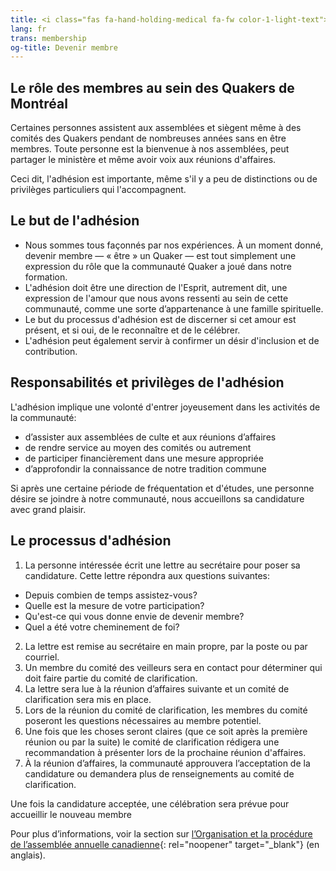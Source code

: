 ```yaml
---
title: <i class="fas fa-hand-holding-medical fa-fw color-1-light-text"></i> Devenir membre
lang: fr
trans: membership
og-title: Devenir membre
---
```

## Le rôle des membres au sein des Quakers de Montréal
Certaines personnes assistent aux assemblées et siègent même à des comités des Quakers pendant de nombreuses années sans en être membres. Toute personne est la bienvenue à nos assemblées, peut partager le ministère et même avoir voix aux réunions d'affaires.

Ceci dit, l'adhésion est importante, même s'il y a peu de distinctions ou de privilèges particuliers qui l'accompagnent. 

## Le but de l'adhésion
* Nous sommes tous façonnés par nos expériences. À un moment donné, devenir membre — « être » un Quaker — est tout simplement une expression du rôle que la communauté Quaker a joué dans notre formation.
* L'adhésion doit être une direction de l'Esprit, autrement dit, une expression de l'amour que nous avons ressenti au sein de cette communauté, comme une sorte d’appartenance à une famille spirituelle.
* Le but du processus d'adhésion est de discerner si cet amour est présent, et si oui, de le reconnaître et de le célébrer.
* L'adhésion peut également servir à confirmer un désir d'inclusion et de contribution.

## Responsabilités et privilèges de l'adhésion
L'adhésion implique une volonté d'entrer joyeusement dans les activités de la communauté:

* d’assister aux assemblées de culte et aux réunions d’affaires
* de rendre service au moyen des comités ou autrement
* de participer financièrement dans une mesure appropriée
* d’approfondir la connaissance de notre tradition commune

Si après une certaine période de fréquentation et d'études, une personne désire se joindre à notre communauté, nous accueillons sa candidature avec grand plaisir.

## Le processus d'adhésion

1. La personne intéressée écrit une lettre au secrétaire pour poser sa candidature. Cette lettre répondra aux questions suivantes:
  * Depuis combien de temps assistez-vous?
  * Quelle est la mesure de votre participation?
  * Qu'est-ce qui vous donne envie de devenir membre?
  * Quel a été votre cheminement de foi?
2. La lettre est remise au secrétaire en main propre, par la poste ou par courriel.
3. Un membre du comité des veilleurs sera en contact pour déterminer qui doit faire partie du comité de clarification.
4. La lettre sera lue à la réunion d’affaires suivante et un comité de clarification sera mis en place.
5. Lors de la réunion du comité de clarification, les membres du comité poseront les questions nécessaires au membre potentiel.
6. Une fois que les choses seront claires (que ce soit après la première réunion ou par la suite) le comité de clarification rédigera une recommandation à présenter lors de la prochaine réunion d'affaires.
7. À la réunion d’affaires, la communauté approuvera l’acceptation de la candidature ou demandera plus de renseignements au comité de clarification.

Une fois la candidature acceptée, une célébration sera prévue pour accueillir le nouveau membre

Pour plus d’informations, voir la section sur [l’Organisation et la procédure de l’assemblée annuelle canadienne](https://quaker.ca/cympublications/organization-and-procedure/#CHAPTER_3_Membership){: rel="noopener" target="_blank"} (en anglais).
